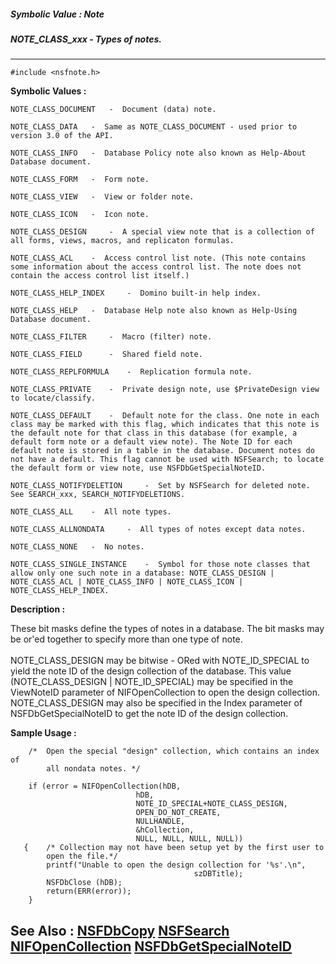 ##### Symbolic Value : Note
##### NOTE_CLASS_xxx - Types of notes.
---
```
#include <nsfnote.h>
```

**Symbolic Values :**

	NOTE_CLASS_DOCUMENT	  -  Document (data) note.

	NOTE_CLASS_DATA	  -  Same as NOTE_CLASS_DOCUMENT - used prior to version 3.0 of the API.

	NOTE_CLASS_INFO	  -  Database Policy note also known as Help-About Database document.

	NOTE_CLASS_FORM	  -  Form note.

	NOTE_CLASS_VIEW	  -  View or folder note.

	NOTE_CLASS_ICON	  -  Icon note.

	NOTE_CLASS_DESIGN	  -  A special view note that is a collection of all forms, views, macros, and replicaton formulas.

	NOTE_CLASS_ACL	  -  Access control list note. (This note contains some information about the access control list. The note does not contain the access control list itself.)

	NOTE_CLASS_HELP_INDEX	  -  Domino built-in help index.

	NOTE_CLASS_HELP	  -  Database Help note also known as Help-Using Database document.

	NOTE_CLASS_FILTER	  -  Macro (filter) note.

	NOTE_CLASS_FIELD	  -  Shared field note.

	NOTE_CLASS_REPLFORMULA	  -  Replication formula note.

	NOTE_CLASS_PRIVATE	  -  Private design note, use $PrivateDesign view to locate/classify.

	NOTE_CLASS_DEFAULT	  -  Default note for the class. One note in each class may be marked with this flag, which indicates that this note is the default note for that class in this database (for example, a default form note or a default view note). The Note ID for each default note is stored in a table in the database. Document notes do not have a default. This flag cannot be used with NSFSearch; to locate the default form or view note, use NSFDbGetSpecialNoteID.

	NOTE_CLASS_NOTIFYDELETION	  -  Set by NSFSearch for deleted note. See SEARCH_xxx, SEARCH_NOTIFYDELETIONS.

	NOTE_CLASS_ALL	  -  All note types.

	NOTE_CLASS_ALLNONDATA	  -  All types of notes except data notes.

	NOTE_CLASS_NONE	  -  No notes.

	NOTE_CLASS_SINGLE_INSTANCE	  -  Symbol for those note classes that allow only one such note in a database: NOTE_CLASS_DESIGN | NOTE_CLASS_ACL | NOTE_CLASS_INFO | NOTE_CLASS_ICON | NOTE_CLASS_HELP_INDEX.


**Description :**

These bit masks define the types of notes in a database. The bit masks may be or'ed together to specify more than one type of note.<br>
<br>
NOTE_CLASS_DESIGN may be bitwise - ORed with NOTE_ID_SPECIAL to yield the note ID of the design collection of the database. This value (NOTE_CLASS_DESIGN | NOTE_ID_SPECIAL) may be specified in the ViewNoteID parameter of NIFOpenCollection to open the design collection. NOTE_CLASS_DESIGN may also be specified in the Index parameter of NSFDbGetSpecialNoteID to get the note ID of the design collection.


**Sample Usage :**
```
    /*  Open the special "design" collection, which contains an index of
        all nondata notes. */

    if (error = NIFOpenCollection(hDB, 
                            hDB, 
                            NOTE_ID_SPECIAL+NOTE_CLASS_DESIGN,
                            OPEN_DO_NOT_CREATE,
                            NULLHANDLE,
                            &hCollection,
                            NULL, NULL, NULL, NULL))
   {    /* Collection may not have been setup yet by the first user to 
        open the file.*/
        printf("Unable to open the design collection for '%s'.\n",
                                         szDBTitle);
        NSFDbClose (hDB);
        return(ERR(error));
    }

```

**See Also :**
[NSFDbCopy](/domino-c-api-docs/reference/Func/NSFDbCopy)
[NSFSearch](/domino-c-api-docs/reference/Func/NSFSearch)
[NIFOpenCollection](/domino-c-api-docs/reference/Func/NIFOpenCollection)
[NSFDbGetSpecialNoteID](/domino-c-api-docs/reference/Func/NSFDbGetSpecialNoteID)
---
